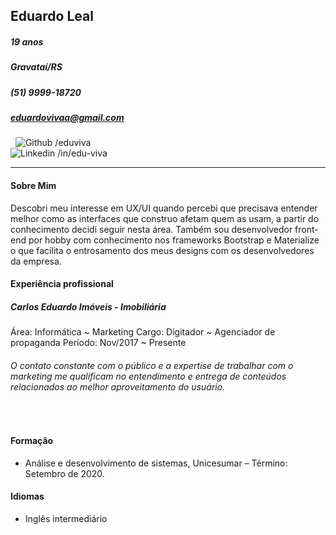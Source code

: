 
## Eduardo Leal

##### 19 anos
##### Gravataí/RS
##### (51) 9999-18720
##### eduardovivaa@gmail.com
&nbsp;
![Github](https://i.ibb.co/RbFq7Wv/Github-icon.png) /eduviva  
![Linkedin](https://i.ibb.co/GRZkNVp/Linkedin-icon.png) /in/edu-viva

-----
#### Sobre Mim
Descobri meu interesse em UX/UI quando percebi que precisava entender melhor como as interfaces que construo afetam quem as usam, a partir do conhecimento decidi seguir nesta área. 
Também sou desenvolvedor front-end por hobby com conhecimento nos frameworks Bootstrap e Materialize o que facilita o entrosamento dos meus designs com os desenvolvedores da empresa.

#### Experiência profissional
##### Carlos Eduardo Imóveis - Imobiliária
Área: Informática ~ Marketing
Cargo: Digitador ~ Agenciador de propaganda
Período: Nov/2017 ~ Presente

###### O contato constante com o público e a expertise de trabalhar com o marketing me qualificam no entendimento e entrega de conteúdos relacionados ao melhor aproveitamento do usuário.
&nbsp;
#### Formação 
- Análise e desenvolvimento de sistemas, Unicesumar – Término: Setembro de 2020.

#### Idiomas
- Inglês intermediário
